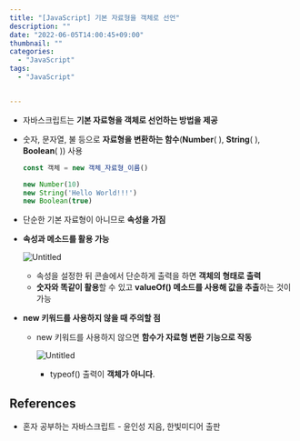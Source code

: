 ```yaml
---
title: "[JavaScript] 기본 자료형을 객체로 선언"
description: ""
date: "2022-06-05T14:00:45+09:00"
thumbnail: ""
categories:
  - "JavaScript"
tags:
  - "JavaScript"


---
```

<!--more-->

- 자바스크립트는 **기본 자료형을 객체로 선언하는 방법을 제공**
- 숫자, 문자열, 불 등으로 **자료형을 변환하는 함수**(**Number**( ), **String**( ), **Boolean**( )) 사용
    
    ```jsx
    const 객체 = new 객체_자료형_이름()
    ```
    
    ```jsx
    new Number(10)
    new String('Hello World!!!')
    new Boolean(true)
    ```
    

- 단순한 기본 자료형이 아니므로 **속성을 가짐**
- **속성과 메소드를 활용 가능**
    
    ![Untitled](/images/lang_javascript/study/JavaScript_기본_자료형을_객체로_선언/Untitled.png)
    
    - 속성을 설정한 뒤 콘솔에서 단순하게 출력을 하면 **객체의 형태로 출력**
    - **숫자와 똑같이 활용**할 수 있고 **valueOf() 메소드를 사용해 값을 추출**하는 것이 가능
    
- **new 키워드를 사용하지 않을 때 주의할 점**
    - new 키워드를 사용하지 않으면 **함수가 자료형 변환 기능으로 작동**
        
        ![Untitled](/images/lang_javascript/study/JavaScript_기본_자료형을_객체로_선언/Untitled%201.png)
        
        - typeof() 출력이 **객체가 아니다**.

## References

- 혼자 공부하는 자바스크립트 - 윤인성 지음, 한빛미디어 출판